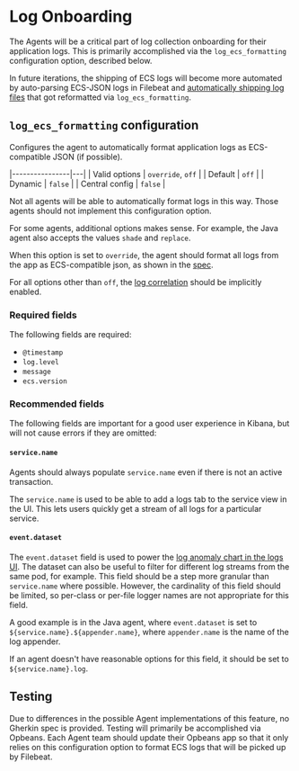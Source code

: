 # Log Onboarding

The Agents will be a critical part of log collection onboarding for their
application logs. This is primarily accomplished via the `log_ecs_formatting`
configuration option, described below.

In future iterations, the shipping of ECS logs will become more automated by auto-parsing ECS-JSON logs in Filebeat and [automatically shipping log files](https://github.com/elastic/apm/issues/374) that got reformatted via `log_ecs_formatting`.

## `log_ecs_formatting` configuration

Configures the agent to automatically format application logs as ECS-compatible JSON
(if possible).

|----------------|---|
| Valid options  | `override`, `off` |
| Default        | `off`   |
| Dynamic        | `false` |
| Central config | `false` |

Not all agents will be able to automatically format logs in this way. Those
agents should not implement this configuration option.

For some agents, additional options makes sense. For example, the Java agent
also accepts the values `shade` and `replace`.

When this option is set to `override`, the agent should format all logs from the
app as ECS-compatible json, as shown in the
[spec](https://github.com/elastic/ecs-logging/blob/master/spec/spec.json).

For all options other than `off`, the [log correlation](log-correlation.md) should be implicitly enabled.
### Required fields

The following fields are required:

* `@timestamp`
* `log.level`
* `message`
* `ecs.version`

### Recommended fields

The following fields are important for a good user experience in Kibana,
but will not cause errors if they are omitted:

#### `service.name`

Agents should always populate `service.name` even if there is not an active
transaction.

The `service.name` is used to be able to add a logs tab to the service view in
the UI. This lets users quickly get a stream of all logs for a particular
service.

#### `event.dataset`

The `event.dataset` field is used  to power the [log anomaly chart in the logs UI](https://www.elastic.co/guide/en/observability/current/inspect-log-anomalies.html#anomalies-chart).
The dataset can also be useful to filter for different log streams from the same pod, for example.
This field should be a step more granular than
`service.name` where possible. However, the cardinality of this field should be
limited, so per-class or per-file logger names are not appropriate for this
field.

A good example is in the Java agent, where `event.dataset` is set to
`${service.name}.${appender.name}`, where `appender.name` is the name of the
log appender.

If an agent doesn't have reasonable options for this field, it should be set
to `${service.name}.log`.

## Testing

Due to differences in the possible Agent implementations of this feature, no
Gherkin spec is provided. Testing will primarily be accomplished via Opbeans.
Each Agent team should update their Opbeans app so that it only relies on this
configuration option to format ECS logs that will be picked up by Filebeat.

